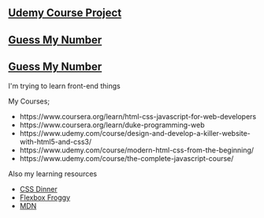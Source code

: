 ## <a href="https://kemaltekinnn.github.io/Front-End-Entry/Udemy/09-Omnifood-Optimizations/index.html"> Udemy Course Project  </a>
## <a href="https://kemaltekinnn.github.io/Front-End-Entry/Udemy/Javascript/Guess My Number/index.html"> Guess My Number  </a>
## <a href="https://kemaltekinnn.github.io/Front-End-Entry/Udemy/Javascript/Pig Game/index.html"> Guess My Number  </a>
I'm trying to learn front-end things


My Courses;
<ul>
  <li>https://www.coursera.org/learn/html-css-javascript-for-web-developers </li>
  <li> https://www.coursera.org/learn/duke-programming-web </li>
  <li>https://www.udemy.com/course/design-and-develop-a-killer-website-with-html5-and-css3/ </li>
  <li> https://www.udemy.com/course/modern-html-css-from-the-beginning/ </li>
  <li> https://www.udemy.com/course/the-complete-javascript-course/ </li>
  </ul>
  Also my learning resources 
  
 <ul> 
   <li> <a href="https://flukeout.github.io/"> CSS Dinner</a></li>
   <li> <a href="https://flexboxfroggy.com/"> Flexbox Froggy </a></li>
   <li> <a href="https://developer.mozilla.org/en-US/"> MDN </a></li>
  </ul>
